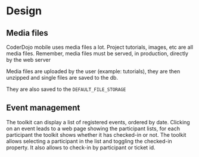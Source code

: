 # Design

## Media files

CoderDojo mobile uses media files a lot. Project tutorials, images, etc are all media files. Remember, media files must be served, in production, directly by the web server

Media files are uploaded by the user (example: tutorials), they are then unzipped and single files are saved to the db.

They are also saved to the `DEFAULT_FILE_STORAGE` 

## Event management

The toolkit can display a list of registered events, ordered by date. Clicking on an event leads to a web page showing the participant lists, for each participant the toolkit shows whether it has checked-in or not. The toolkit allows selecting a participant in the list and toggling the checked-in property. It also allows to check-in by participant or ticket id.

